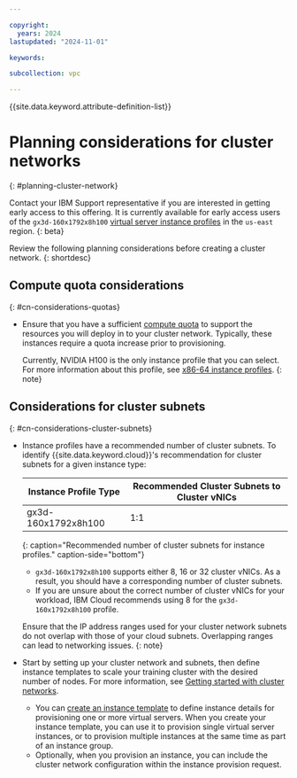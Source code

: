```yaml
---

copyright:
  years: 2024
lastupdated: "2024-11-01"

keywords:

subcollection: vpc

---
```


{{site.data.keyword.attribute-definition-list}}

# Planning considerations for cluster networks
{: #planning-cluster-network}

Contact your IBM Support representative if you are interested in getting early access to this offering. It is currently available for early access users of the `gx3d-160x1792x8h100` [virtual server instance profiles](/docs/vpc?topic=vpc-profiles#gpu) in the `us-east` region.
{: beta}

Review the following planning considerations before creating a cluster network.
{: shortdesc}

## Compute quota considerations
{: #cn-considerations-quotas}

* Ensure that you have a sufficient [compute quota](/docs/vpc?topic=vpc-quotas&interface=ui) to support the resources you will deploy in to your cluster network. Typically, these instances require a quota increase prior to provisioning.

   Currently, NVIDIA H100 is the only instance profile that you can select. For more information about this profile, see [x86-64 instance profiles](/docs/vpc?topic=vpc-profiles&interface=ui).
   {: note}

## Considerations for cluster subnets
{: #cn-considerations-cluster-subnets}

* Instance profiles have a recommended number of cluster subnets. To identify {{site.data.keyword.cloud}}'s recommendation for cluster subnets for a given instance type:

   | Instance Profile Type | Recommended Cluster Subnets to Cluster vNICs |
   | --------------------- | -------------------------------------------- |
   | gx3d-160x1792x8h100   | 1:1                                          |
   {: caption="Recommended number of cluster subnets for instance profiles." caption-side="bottom"}

   * `gx3d-160x1792x8h100` supports either 8, 16 or 32 cluster vNICs. As a result, you should have a corresponding number of cluster subnets.
   * If you are unsure about the correct number of cluster vNICs for your workload, IBM Cloud recommends using 8 for the `gx3d-160x1792x8h100` profile.

   Ensure that the IP address ranges used for your cluster network subnets do not overlap with those of your cloud subnets. Overlapping ranges can lead to networking issues.
   {: note}

 * Start by setting up your cluster network and subnets, then define instance templates to scale your training cluster with the desired number of nodes. For more information, see [Getting started with cluster networks](/docs/vpc?topic=vpc-about-cluster-network#cluster-network-getting-started).
   * You can [create an instance template](/docs/vpc?topic=vpc-create-instance-template&interface=ui) to define instance details for provisioning one or more virtual servers. When you create your instance template, you can use it to provision single virtual server instances, or to provision multiple instances at the same time as part of an instance group.
   * Optionally, when you provision an instance, you can include the cluster network configuration within the instance provision request.
